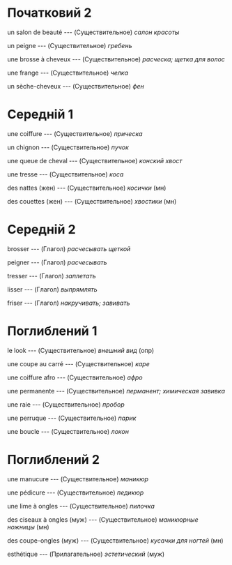 # Початковий 2

un salon de beauté --- (Существительное)
*салон красоты*



un peigne --- (Существительное)
*гребень*



une brosse à cheveux --- (Существительное)
*расческа; щетка для волос*



une frange --- (Существительное)
*челка*



un sèche-cheveux --- (Существительное)
*фен*



# Середній 1

une coiffure --- (Существительное)
*прическа*



un chignon --- (Существительное)
*пучок*



une queue de cheval --- (Существительное)
*конский хвост*



une tresse --- (Существительное)
*коса*



des nattes (жен) --- (Существительное)
*косички*
(мн)



des couettes (жен) --- (Существительное)
*хвостики*
(мн)



# Середній 2

brosser --- (Глагол)
*расчесывать щеткой*



peigner --- (Глагол)
*расчесывать*



tresser --- (Глагол)
*заплетать*



lisser --- (Глагол)
*выпрямлять*



friser --- (Глагол)
*накручивать; завивать*



# Поглиблений 1

le look --- (Существительное)
*внешний вид*
(опр)



une coupe au carré --- (Существительное)
*каре*



une coiffure afro --- (Существительное)
*афро*



une permanente --- (Существительное)
*перманент; химическая завивка*



une raie --- (Существительное)
*пробор*



une perruque --- (Существительное)
*парик*



une boucle --- (Существительное)
*локон*



# Поглиблений 2

une manucure --- (Существительное)
*маникюр*



une pédicure --- (Существительное)
*педикюр*



une lime à ongles --- (Существительное)
*пилочка*



des ciseaux à ongles (муж) --- (Существительное)
*маникюрные ножницы*
(мн)



des coupe-ongles (муж) --- (Существительное)
*кусачки для ногтей*
(мн)



esthétique --- (Прилагательное)
*эстетический*
(муж)